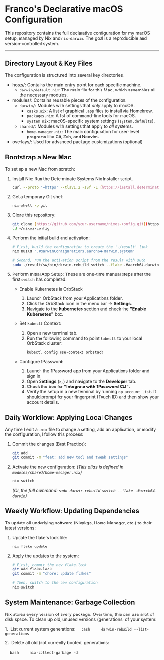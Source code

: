 # Franco's Declarative macOS Configuration

This repository contains the full declarative configuration for my macOS setup, managed by Nix and `nix-darwin`. The goal is a reproducible and version-controlled system.

---

## Directory Layout & Key Files

The configuration is structured into several key directories.

-   hosts/: Contains the main entry point for each specific machine.
    -   `darwin/default.nix`: The main file for this Mac, which assembles all the necessary modules.
-   modules/: Contains reusable pieces of the configuration.
    -   `darwin/`: Modules with settings that *only* apply to macOS.
        - `casks.nix`: A list of graphical `.app` files to install via Homebrew.
        - `packages.nix`: A list of command-line tools for macOS.
        - `system.nix`: macOS-specific system settings (`system.defaults`).
    -   `shared/`: Modules with settings that apply to *all* systems.
        - `home-manager.nix`: The main configuration for user-level programs like Git, Zsh, and Neovim.
-   overlays/: Used for advanced package customizations (optional).

## Bootstrap a New Mac

To set up a new Mac from scratch:

1.  Install Nix: Run the Determinate Systems Nix Installer script.
    ```bash
    curl --proto '=https' --tlsv1.2 -sSf -L [https://install.determinate.systems/nix](https://install.determinate.systems/nix) | sh -s -- install
    ```

2.  Get a temporary Git shell:
    ```bash
    nix-shell -p git
    ```

3.  Clone this repository:
    ```bash
    git clone [https://github.com/your-username/nixos-config.git](https://github.com/your-username/nixos-config.git) ~/nixos-config
    cd ~/nixos-config
    ```

4.  Perform the initial build and activation:
    ```bash
    # First, build the configuration to create the './result' link
    nix build '.#darwinConfigurations.aarch64-darwin.system'

    # Second, run the activation script from the result with sudo
    sudo ./result/sw/bin/darwin-rebuild switch --flake .#aarch64-darwin
    ```
5.  Perform Initial App Setup:
    These are one-time manual steps after the first `switch` has completed.

    * Enable Kubernetes in OrbStack:
        1.  Launch OrbStack from your Applications folder.
        2.  Click the OrbStack icon in the menu bar -> **Settings**.
        3.  Navigate to the **Kubernetes** section and check the **"Enable Kubernetes"** box.

    * Set `kubectl` Context:
        1.  Open a new terminal tab.
        2.  Run the following command to point `kubectl` to your local OrbStack cluster:
            ```bash
            kubectl config use-context orbstack
            ```

    * Configure 1Password:
        1.  Launch the 1Password app from your Applications folder and sign in.
        2.  Open **Settings** (`⌘,`) and navigate to the **Developer** tab.
        3.  Check the box for **"Integrate with 1Password CLI"**.
        4.  Verify the setup in a new terminal by running `op account list`. It should prompt for your fingerprint (Touch ID) and then show your account details.

## Daily Workflow: Applying Local Changes

Any time I edit a `.nix` file to change a setting, add an application, or modify the configuration, I follow this process:

1.  Commit the changes (Best Practice):
    ```bash
    git add .
    git commit -m "feat: add new tool and tweak settings"
    ```

2.  Activate the new configuration:
    *(This alias is defined in `modules/shared/home-manager.nix`)*
    ```bash
    nix-switch
    ```
    *(Or, the full command: `sudo darwin-rebuild switch --flake .#aarch64-darwin`)*

## Weekly Workflow: Updating Dependencies

To update all underlying software (Nixpkgs, Home Manager, etc.) to their latest versions:

1.  Update the flake's lock file:
    ```bash
    nix flake update
    ```

2.  Apply the updates to the system:
    ```bash
    # First, commit the new flake.lock
    git add flake.lock
    git commit -m "chore: update flakes"

    # Then, switch to the new configuration
    nix-switch
    ```

## System Maintenance: Garbage Collection

Nix stores every version of every package. Over time, this can use a lot of disk space. To clean up old, unused versions (generations) of your system:

1.  List current system generations:
    ```bash
    darwin-rebuild --list-generations
    ```

2.  Delete all old (not currently booted) generations:

    ```bash
    nix-collect-garbage -d
    ```
